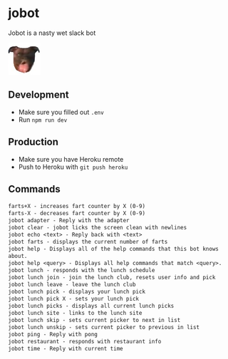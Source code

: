 # jobot
Jobot is a nasty wet slack bot

![](images/jobot.jpg)

## Development
- Make sure you filled out `.env`
- Run `npm run dev`

## Production
- Make sure you have Heroku remote
- Push to Heroku with `git push heroku`

## Commands
```
farts+X - increases fart counter by X (0-9)
farts-X - decreases fart counter by X (0-9)
jobot adapter - Reply with the adapter
jobot clear - jobot licks the screen clean with newlines
jobot echo <text> - Reply back with <text>
jobot farts - displays the current number of farts
jobot help - Displays all of the help commands that this bot knows about.
jobot help <query> - Displays all help commands that match <query>.
jobot lunch - responds with the lunch schedule
jobot lunch join - join the lunch club, resets user info and pick
jobot lunch leave - leave the lunch club
jobot lunch pick - displays your lunch pick
jobot lunch pick X - sets your lunch pick
jobot lunch picks - displays all current lunch picks
jobot lunch site - links to the lunch site
jobot lunch skip - sets current picker to next in list
jobot lunch unskip - sets current picker to previous in list
jobot ping - Reply with pong
jobot restaurant - responds with restaurant info
jobot time - Reply with current time
```
